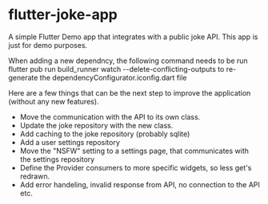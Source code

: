 # flutter-joke-app
A simple Flutter Demo app that integrates with a public joke API. This app is just for demo purposes.

When adding a new dependncy, the following command needs to be run flutter pub run build_runner watch --delete-conflicting-outputs to re-generate the dependencyConfigurator.iconfig.dart file


Here are a few things that can be the next step to improve the application (without any new features).
- Move the communication with the API to its own class.
- Update the joke repository with the new class.
- Add caching to the joke repository (probably sqlite)
- Add a user settings repository
- Move the "NSFW" setting to a settings page, that communicates with the settings repository
- Define the Provider consumers to more specific widgets, so less get's redrawn.
- Add error handeling, invalid response from API, no connection to the API etc.
